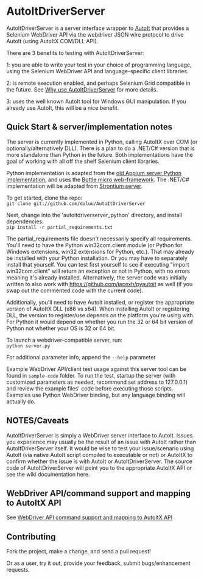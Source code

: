 AutoItDriverServer
=========

AutoItDriverServer is a server interface wrapper to [AutoIt](https://www.autoitscript.com) that provides a Selenium WebDriver API via the webdriver JSON  wire protocol to drive AutoIt (using AutoItX COM/DLL API). 

There are 3 benefits to testing with AutoItDriverServer:

1: you are able to write your test in your choice of programming language, using the Selenium WebDriver API and language-specific client libraries. 

2: is remote execution enabled, and perhaps Selenium Grid compatible in the future. See [Why use AutoItDriverServer](https://github.com/daluu/AutoItDriverServer/wiki/Why-use-AutoItDriverServer) for more details.

3: uses the well known AutoIt tool for Windows GUI manipulation. If you already use AutoIt, this will be a nice benefit.

Quick Start & server/implementation notes
------------------------------------------

The server is currently implemented in Python, calling AutoItX over COM (or optionally/alternatively DLL). There is a plan to do a .NET/C# version that is more standalone than Python in the future. Both implementations have the goal of working with all off the shelf Selenium client libraries.

Python implementation is adapted from the [old Appium server Python implementation](https://github.com/hugs/appium-old), and uses the [Bottle micro web-framework](http://www.bottlepy.org). The .NET/C# implementation will be adapted from [Strontium server](https://github.com/jimevans/strontium).

To get started, clone the repo:<br />
`git clone git://github.com/daluu/AutoItDriverServer`

Next, change into the 'autoitdriverserver_python' directory, and install dependencies:<br />
`pip install -r partial_requirements.txt`

The partial_requirements file doesn't necessarily specify all requirements. You'll need to have the Python win32com.client module (or Python for Windows extensions, win32 extensions for Python, etc.). That may already be installed with your Python installation. Or you may have to separately install that yourself. You can test first yourself to see if executing "import win32com.client" will return an exception or not in Python, with no errors meaning it's already installed. Alternatively, the server code was initially written to also work with https://github.com/jacexh/pyautoit as well (if you swap out the commented code with the current code).

Additionally, you'll need to have AutoIt installed, or register the appropriate version of AutoItX DLL (x86 vs x64). When installing AutoIt or registering DLL, the version to register/use depends on the platform you're using with. For Python it would depend on whether you run the 32 or 64 bit version of Python not whether your OS is 32 or 64 bit.

To launch a webdriver-compatible server, run:<br />
`python server.py` <br />

For additional parameter info, append the `--help` parameter

Example WebDriver API/client test usage against this server tool can be found in `sample-code` folder. To run the test, startup the server (with customized parameters as needed, recommend set address to 127.0.0.1) and review the example files' code before executing those scripts. Examples use Python WebDriver binding, but any language binding will actually do.

NOTES/Caveats
-------------

AutoItDriverServer is simply a WebDriver server interface to AutoIt. Issues you experience may usually be the result of an issue with AutoIt rather than AutoItDriverServer itself. It would be wise to test your issue/scenario using AutoIt (via native AutoIt script compiled to executable or not) or AutoItX to confirm whether the issue is with AutoIt or AutoItDriverServer. The source code of AutoItDriverServer will point you to the appropriate AutoItX API or see the wiki documentation here.

WebDriver API/command support and mapping to AutoItX API
-------------------------------------------------------

See [WebDriver API command support and mapping to AutoItX API](https://github.com/daluu/AutoItDriverServer/wiki/WebDriver-API-command-support-and-mapping-to-AutoItX-API)

Contributing
------------

Fork the project, make a change, and send a pull request!

Or as a user, try it out, provide your feedback, submit bugs/enhancement requests.
